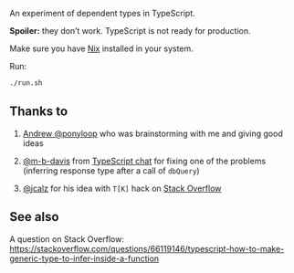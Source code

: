 An experiment of dependent types in TypeScript.

**Spoiler:** they don’t work. TypeScript is not ready for production.

Make sure you have [Nix](https://nixos.org/nix/) installed in your system.

Run:

``` sh
./run.sh
```

## Thanks to

1. [Andrew @ponyloop](https://github.com/ponyloop)
   who was brainstorming with me and giving good ideas

2. [@m-b-davis](https://github.com/m-b-davis) from
   [TypeScript chat](https://app.element.io/#/room/#typescript:matrix.org/$161270868411548KHNMQ:gitter.im)
   for fixing one of the problems
   (inferring response type after a call of `dbQuery`)

3. [@jcalz](https://github.com/jcalz)
   for his idea with `T[K]` hack on [Stack Overflow](https://stackoverflow.com/a/66127276)

## See also

A question on Stack Overflow:
https://stackoverflow.com/questions/66119146/typescript-how-to-make-generic-type-to-infer-inside-a-function
